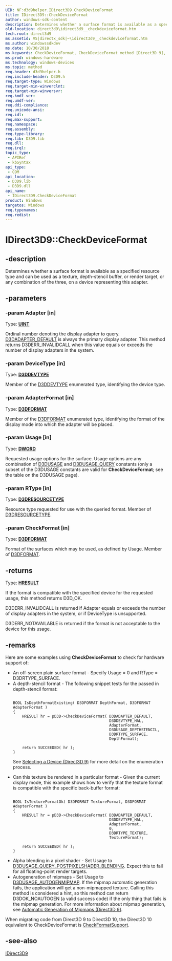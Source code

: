 ```yaml
---
UID: NF:d3d9helper.IDirect3D9.CheckDeviceFormat
title: IDirect3D9::CheckDeviceFormat
author: windows-sdk-content
description: Determines whether a surface format is available as a specified resource type and can be used as a texture, depth-stencil buffer, or render target, or any combination of the three, on a device representing this adapter.
old-location: direct3d9\idirect3d9__checkdeviceformat.htm
tech.root: direct3d9
ms.assetid: VS|directx_sdk|~\idirect3d9__checkdeviceformat.htm
ms.author: windowssdkdev
ms.date: 10/30/2018
ms.keywords: CheckDeviceFormat, CheckDeviceFormat method [Direct3D 9], CheckDeviceFormat method [Direct3D 9],IDirect3D9 interface, IDirect3D9 interface [Direct3D 9],CheckDeviceFormat method, IDirect3D9.CheckDeviceFormat, IDirect3D9::CheckDeviceFormat, d3d9helper/IDirect3D9::CheckDeviceFormat, daa5cafd-0b8b-a747-98fe-eb9db7acde6d, direct3d9.idirect3d9__checkdeviceformat
ms.prod: windows-hardware
ms.technology: windows-devices
ms.topic: method
req.header: d3d9helper.h
req.include-header: D3D9.h
req.target-type: Windows
req.target-min-winverclnt: 
req.target-min-winversvr: 
req.kmdf-ver: 
req.umdf-ver: 
req.ddi-compliance: 
req.unicode-ansi: 
req.idl: 
req.max-support: 
req.namespace: 
req.assembly: 
req.type-library: 
req.lib: D3D9.lib
req.dll: 
req.irql: 
topic_type:
 - APIRef
 - kbSyntax
api_type:
 - COM
api_location:
 - D3D9.lib
 - D3D9.dll
api_name:
 - IDirect3D9.CheckDeviceFormat
product: Windows
targetos: Windows
req.typenames: 
req.redist: 
---
```


# IDirect3D9::CheckDeviceFormat


## -description


Determines whether a surface format is available as a specified resource type and can be used as a texture, depth-stencil buffer, or render target, or any combination of the three, on a device representing this adapter.


## -parameters




### -param Adapter [in]

Type: <b><a href="https://msdn.microsoft.com/4553cafc-450e-4493-a4d4-cb6e2f274d46">UINT</a></b>

Ordinal number denoting the display adapter to query. <a href="https://msdn.microsoft.com/en-us/library/Bb172504(v=VS.85).aspx">D3DADAPTER_DEFAULT</a> is always the primary display adapter. This method returns D3DERR_INVALIDCALL when this value equals or exceeds the number of display adapters in the system. 


### -param DeviceType [in]

Type: <b><a href="https://msdn.microsoft.com/en-us/library/Bb172547(v=VS.85).aspx">D3DDEVTYPE</a></b>

Member of the <a href="https://msdn.microsoft.com/en-us/library/Bb172547(v=VS.85).aspx">D3DDEVTYPE</a> enumerated type, identifying the device type.


### -param AdapterFormat [in]

Type: <b><a href="https://msdn.microsoft.com/en-us/library/Bb172558(v=VS.85).aspx">D3DFORMAT</a></b>

Member of the <a href="https://msdn.microsoft.com/en-us/library/Bb172558(v=VS.85).aspx">D3DFORMAT</a> enumerated type, identifying the format of the display mode into which the adapter will be placed.


### -param Usage [in]

Type: <b><a href="https://msdn.microsoft.com/4553cafc-450e-4493-a4d4-cb6e2f274d46">DWORD</a></b>

Requested usage options for the surface. Usage options are any combination of <a href="https://msdn.microsoft.com/en-us/library/Bb172625(v=VS.85).aspx">D3DUSAGE</a> and <a href="https://msdn.microsoft.com/en-us/library/Bb172626(v=VS.85).aspx">D3DUSAGE_QUERY</a> constants (only a subset of the D3DUSAGE constants are valid for <b>CheckDeviceFormat</b>; see the table on the D3DUSAGE page).


### -param RType [in]

Type: <b><a href="https://msdn.microsoft.com/en-us/library/Bb172601(v=VS.85).aspx">D3DRESOURCETYPE</a></b>

Resource type requested for use with the queried format. Member of <a href="https://msdn.microsoft.com/en-us/library/Bb172601(v=VS.85).aspx">D3DRESOURCETYPE</a>. 


### -param CheckFormat [in]

Type: <b><a href="https://msdn.microsoft.com/en-us/library/Bb172558(v=VS.85).aspx">D3DFORMAT</a></b>

Format of the surfaces which may be used, as defined by Usage. Member of <a href="https://msdn.microsoft.com/en-us/library/Bb172558(v=VS.85).aspx">D3DFORMAT</a>.


## -returns



Type: <b><a href="https://msdn.microsoft.com/en-us/library/Hh437604(v=VS.85).aspx">HRESULT</a></b>

If the format is compatible with the specified device for the requested usage, this method returns D3D_OK.

D3DERR_INVALIDCALL is returned if Adapter equals or exceeds the number of display adapters in the system, or if DeviceType is unsupported.

D3DERR_NOTAVAILABLE is returned if the format is not acceptable to the device for this usage.




## -remarks



Here are some examples using <b>CheckDeviceFormat</b> to check for hardware support of:

<ul>
<li>An off-screen plain surface format - Specify Usage = 0 and RType = D3DRTYPE_SURFACE.</li>
<li>A depth-stencil format - The following snippet tests for the passed in depth-stencil format:
    

```

BOOL IsDepthFormatExisting( D3DFORMAT DepthFormat, D3DFORMAT AdapterFormat ) 
{
    HRESULT hr = pD3D->CheckDeviceFormat( D3DADAPTER_DEFAULT,
                                          D3DDEVTYPE_HAL,
                                          AdapterFormat,
                                          D3DUSAGE_DEPTHSTENCIL,
                                          D3DRTYPE_SURFACE,
                                          DepthFormat);
    
    return SUCCEEDED( hr );
}
```


See <a href="https://msdn.microsoft.com/en-us/library/Bb147355(v=VS.85).aspx">Selecting a Device (Direct3D 9)</a> for more detail on the enumeration process.

</li>
<li>Can this texture be rendered in a particular format - Given the current display mode, this example shows how to verify that the texture format is compatible with the specific back-buffer format:
    
    
    

```

BOOL IsTextureFormatOk( D3DFORMAT TextureFormat, D3DFORMAT AdapterFormat ) 
{
    HRESULT hr = pD3D->CheckDeviceFormat( D3DADAPTER_DEFAULT,
                                          D3DDEVTYPE_HAL,
                                          AdapterFormat,
                                          0,
                                          D3DRTYPE_TEXTURE,
                                          TextureFormat);
    
    return SUCCEEDED( hr );
}
```


</li>
<li>Alpha blending in a pixel shader - Set Usage to <a href="https://msdn.microsoft.com/en-us/library/Bb172625(v=VS.85).aspx">D3DUSAGE_QUERY_POSTPIXELSHADER_BLENDING</a>. Expect this to fail for all floating-point render targets.</li>
<li>Autogeneration of mipmaps - Set Usage to <a href="https://msdn.microsoft.com/en-us/library/Bb172625(v=VS.85).aspx">D3DUSAGE_AUTOGENMIPMAP</a>. If the mipmap automatic generation fails, the application will get a non-mipmapped texture. Calling this method is considered a hint, so this method can return D3DOK_NOAUTOGEN (a valid success code) if the only thing that fails is the mipmap generation. For more information about mipmap generation, see <a href="https://msdn.microsoft.com/en-us/library/Bb172340(v=VS.85).aspx">Automatic Generation of Mipmaps (Direct3D 9)</a>.</li>
</ul>
When migrating code from Direct3D 9 to Direct3D 10, the Direct3D 10 equivalent to CheckDeviceFormat is <a href="https://msdn.microsoft.com/en-us/library/Bb173536(v=VS.85).aspx">CheckFormatSupport</a>.




## -see-also




<a href="https://msdn.microsoft.com/en-us/library/Bb174300(v=VS.85).aspx">IDirect3D9</a>
 

 

